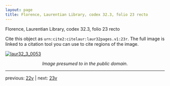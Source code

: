 ```yaml
---
layout: page
title: Florence, Laurentian Library, codex 32.3, folio 23 recto
---
```


Florence, Laurentian Library, codex 32.3, folio 23 recto

Cite this object as `urn:cite2:citelaur:laur32pages.v1:23r`.  The full image is linked to a citation tool you can use to cite regions of the image.

[![laur32_3_0053](http://www.homermultitext.org/iipsrv?IIIF=/project/homer/pyramidal/deepzoom/citelaur/laur32imgs/v1/laur32_3_0053.tif/full/800,/0/default.jpg)](http://www.homermultitext.org/ict2/?urn=urn:cite2:citelaur:laur32imgs.v1:laur32_3_0053) 

<p style="text-align: center; font-style: italic;">Image presumed to in the public domain.</p>

---

previous: [22v](../22v/) | next: [23v](../23v/)